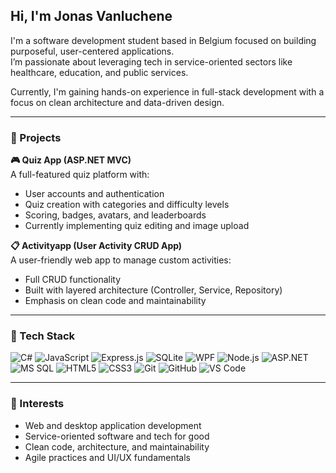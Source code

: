 ## Hi, I'm Jonas Vanluchene

I'm a software development student based in Belgium focused on building purposeful, user-centered applications.  
I’m passionate about leveraging tech in service-oriented sectors like healthcare, education, and public services.

Currently, I'm gaining hands-on experience in full-stack development with a focus on clean architecture and data-driven design.

---

### 🚀 Projects

**🎮 Quiz App (ASP.NET MVC)**  
A full-featured quiz platform with:
- User accounts and authentication  
- Quiz creation with categories and difficulty levels  
- Scoring, badges, avatars, and leaderboards  
- Currently implementing quiz editing and image upload

**📋 Activityapp (User Activity CRUD App)**  
A user-friendly web app to manage custom activities:
- Full CRUD functionality  
- Built with layered architecture (Controller, Service, Repository)  
- Emphasis on clean code and maintainability

---

### 🧰 Tech Stack

![C#](https://img.shields.io/badge/-C%23-239120?style=flat-square&logo=c-sharp&logoColor=white)
![JavaScript](https://img.shields.io/badge/-JavaScript-F7DF1E?style=flat-square&logo=javascript&logoColor=black)
![Express.js](https://img.shields.io/badge/-Express.js-black?style=flat-square&logo=express)
![SQLite](https://img.shields.io/badge/-SQLite-003B57?style=flat-square&logo=sqlite)
![WPF](https://img.shields.io/badge/-WPF-5C2D91?style=flat-square&logo=windows)
![Node.js](https://img.shields.io/badge/-Node.js-339933?style=flat-square&logo=node.js&logoColor=white)
![ASP.NET](https://img.shields.io/badge/-ASP.NET-5C2D91?style=flat-square&logo=dotnet&logoColor=white)
![MS SQL](https://img.shields.io/badge/-MS%20SQL-CC2927?style=flat-square&logo=microsoft-sql-server&logoColor=white)
![HTML5](https://img.shields.io/badge/-HTML5-E34F26?style=flat-square&logo=html5&logoColor=white)
![CSS3](https://img.shields.io/badge/-CSS3-1572B6?style=flat-square&logo=css3&logoColor=white)
![Git](https://img.shields.io/badge/-Git-F05032?style=flat-square&logo=git&logoColor=white)
![GitHub](https://img.shields.io/badge/-GitHub-181717?style=flat-square&logo=github)
![VS Code](https://img.shields.io/badge/-VS%20Code-007ACC?style=flat-square&logo=visual-studio-code&logoColor=white)

---

### 📌 Interests
- Web and desktop application development  
- Service-oriented software and tech for good  
- Clean code, architecture, and maintainability  
- Agile practices and UI/UX fundamentals
